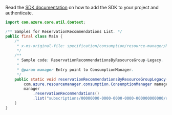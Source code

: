 Read the [SDK documentation](https://github.com/Azure/azure-sdk-for-java/blob/azure-resourcemanager-consumption_1.0.0-beta.3/sdk/consumption/azure-resourcemanager-consumption/README.md) on how to add the SDK to your project and authenticate.

```java
import com.azure.core.util.Context;

/** Samples for ReservationRecommendations List. */
public final class Main {
    /*
     * x-ms-original-file: specification/consumption/resource-manager/Microsoft.Consumption/stable/2021-10-01/examples/ReservationRecommendationsByResourceGroup.json
     */
    /**
     * Sample code: ReservationRecommendationsByResourceGroup-Legacy.
     *
     * @param manager Entry point to ConsumptionManager.
     */
    public static void reservationRecommendationsByResourceGroupLegacy(
        com.azure.resourcemanager.consumption.ConsumptionManager manager) {
        manager
            .reservationRecommendations()
            .list("subscriptions/00000000-0000-0000-0000-000000000000/resourceGroups/testGroup", null, Context.NONE);
    }
}
```
